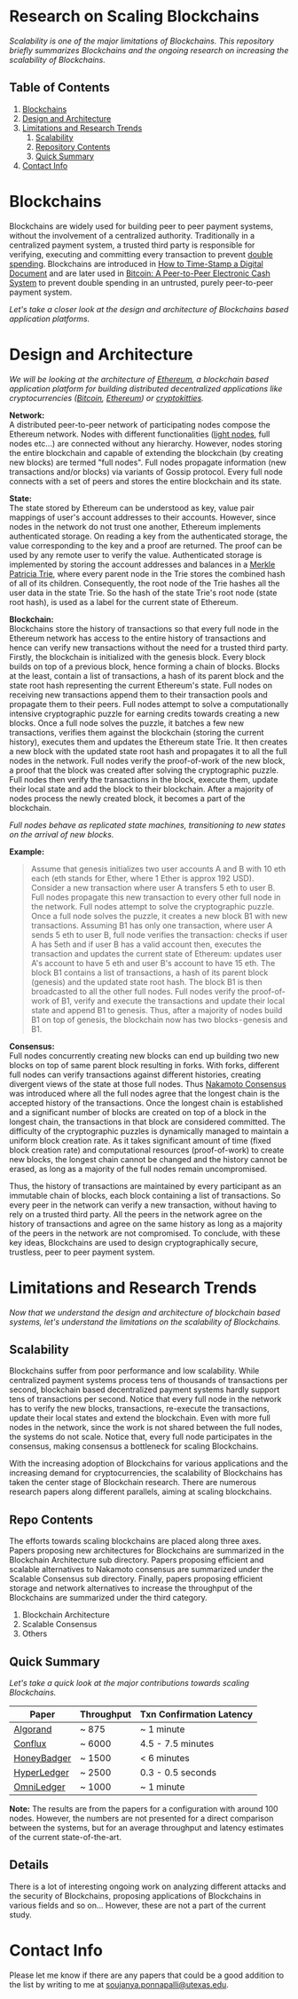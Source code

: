 # Research on Scaling Blockchains

*Scalability is one of the major limitations of Blockchains. This repository briefly summarizes Blockchains and the ongoing research on increasing the scalability of Blockchains.*

## Table of Contents ##

1. [Blockchains](https://github.com/SoujanyaPonnapalli/MyBlockchainPage#blockchains)  
2. [Design and Architecture](https://github.com/SoujanyaPonnapalli/MyBlockchainPage#design-and-architecture)  
3. [Limitations and Research Trends](https://github.com/SoujanyaPonnapalli/MyBlockchainPage/blob/master/README.md#limitations-and-research-trends)
    1. [Scalability](https://github.com/SoujanyaPonnapalli/MyBlockchainPage#scalability)  
    2. [Repository Contents](https://github.com/SoujanyaPonnapalli/MyBlockchainPage#repo-contents)
    3. [Quick Summary](https://github.com/SoujanyaPonnapalli/MyBlockchainPage#quick-summary)
6. [Contact Info](https://github.com/SoujanyaPonnapalli/MyBlockchainPage#contact-info)

# Blockchains

Blockchains are widely used for building peer to peer payment systems, without the involvement of a centralized authority. Traditionally in a centralized payment system, a trusted third party is responsible for verifying, executing and committing every transaction to prevent [double spending](https://en.wikipedia.org/wiki/Double-spending). Blockchains are introduced in [How to Time-Stamp a Digital Document](https://www.anf.es/pdf/Haber_Stornetta.pdf) and are later used in [Bitcoin: A Peer-to-Peer Electronic Cash System](https://www.bitcoin.org/bitcoin.pdf) to prevent double spending in an untrusted, purely peer-to-peer payment system.

*Let's take a closer look at the design and architecture of Blockchains based application platforms.*

# Design and Architecture

*We will be looking at the architecture of [Ethereum](https://github.com/ethereum), a blockchain based application platform for building distributed decentralized applications like cryptocurrencies ([Bitcoin](https://bitcoin.org/en/), [Ethereum](https://www.ethereum.org)) or [cryptokitties](https://www.cryptokitties.co).*

**Network:**  
A distributed peer-to-peer network of participating nodes compose the Ethereum network. Nodes with different functionalities ([light nodes](https://github.com/ethereum/wiki/wiki/Light-client-protocol), full nodes etc...) are connected without any hierarchy. However, nodes storing the entire blockchain and capable of extending the blockchain (by creating new blocks) are termed "full nodes". Full nodes propagate information (new transactions and/or blocks) via variants of Gossip protocol. Every full node connects with a set of peers and stores the entire blockchain and its state.

**State:**  
The state stored by Ethereum can be understood as key, value pair mappings of user's account addresses to their accounts. However, since nodes in the network do not trust one another, Ethereum implements authenticated storage. On reading a key from the authenticated storage, the value corresponding to the key and a proof are returned. The proof can be used by any remote user to verify the value. Authenticated storage is implemented by storing the account addresses and balances in a [Merkle Patricia Trie](https://github.com/ethereum/wiki/wiki/Patricia-Tree#main-specification-merkle-patricia-trie), where every parent node in the Trie stores the combined hash of all of its children. Consequently, the root node of the Trie hashes all the user data in the state Trie. So the hash of the state Trie's root node (state root hash), is used as a label for the current state of Ethereum. 

**Blockchain:**  
Blockchains store the history of transactions so that every full node in the Ethereum network has access to the entire history of transactions and hence can verify new transactions without the need for a trusted third party. Firstly, the blockchain is initialized with the genesis block. Every block builds on top of a previous block, hence forming a chain of blocks. Blocks at the least, contain a list of transactions, a hash of its parent block and the state root hash representing the current Ethereum's state. Full nodes on receiving new transactions append them to their transaction pools and propagate them to their peers. Full nodes attempt to solve a computationally intensive cryptographic puzzle for earning credits towards creating a new blocks. Once a full node solves the puzzle, it batches a few new transactions, verifies them against the blockchain (storing the current history), executes them and updates the Ethereum state Trie. It then creates a new block with the updated state root hash and propagates it to all the full nodes in the network. Full nodes verify the proof-of-work of the new block, a proof that the block was created after solving the cryptographic puzzle. Full nodes then verify the transactions in the block, execute them, update their local state and add the block to their blockchain. After a majority of nodes process the newly created block, it becomes a part of the blockchain.  

*Full nodes behave as replicated state machines, transitioning to new states on the arrival of new blocks.*

**Example:**  
> Assume that genesis initializes two user accounts A and B with 10 eth each (eth stands for Ether, where 1 Ether is approx 192 USD). Consider a new transaction where user A transfers 5 eth to user B. Full nodes propagate this new transaction to every other full node in the network. Full nodes attempt to solve the cryptographic puzzle. Once a full node solves the puzzle, it creates a new block B1 with new transactions. Assuming B1 has only one transaction, where user A sends 5 eth to user B, full node verifies the transaction: checks if user A has 5eth and if user B has a valid account then, executes the transaction and updates the current state of Ethereum: updates user A's account to have 5 eth and user B's account to have 15 eth. The block B1 contains a list of transactions, a hash of its parent block (genesis) and the updated state root hash. The block B1 is then broadcasted to all the other full nodes. Full nodes verify the proof-of-work of B1, verify and execute the transactions and update their local state and append B1 to genesis. Thus, after a majority of nodes build B1 on top of genesis, the blockchain now has two blocks - genesis and B1.

**Consensus:**  
Full nodes concurrently creating new blocks can end up building two new blocks on top of same parent block resulting in forks. With forks, different full nodes can verify transactions against different histories, creating divergent views of the state at those full nodes. Thus [Nakamoto Consensus](https://bitcoin.org/bitcoin.pdf) was introduced where all the full nodes agree that the longest chain is the accepted history of the transactions. Once the longest chain is established and a significant number of blocks are created on top of a block in the longest chain, the transactions in that block are considered committed. The difficulty of the cryptographic puzzles is dynamically managed to maintain a uniform block creation rate. As it takes significant amount of time (fixed block creation rate) and computational resources (proof-of-work) to create new blocks, the longest chain cannot be changed and the history cannot be erased, as long as a majority of the full nodes remain uncompromised.

Thus, the history of transactions are maintained by every participant as an immutable chain of blocks, each block containing a list of transactions. So every peer in the network can verify a new transaction, without having to rely on a trusted third party. All the peers in the network agree on the history of transactions and agree on the same history as long as a majority of the peers in the network are not compromised. To conclude, with these key ideas, Blockchains are used to design cryptographically secure, trustless, peer to peer payment system.

# Limitations and Research Trends 

*Now that we understand the design and architecture of blockchain based systems, let's understand the limitations on the scalability of Blockchains.*

## Scalability ##

Blockchains suffer from poor performance and low scalability. While centralized payment systems process tens of thousands of transactions per second, blockchain based decentralized payment systems hardly support tens of transactions per second. Notice that every full node in the network has to verify the new blocks, transactions, re-execute the transactions, update their local states and extend the blockchain. Even with more full nodes in the network, since the work is not shared between the full nodes, the systems do not scale. Notice that, every full node participates in the consensus, making consensus a bottleneck for scaling Blockchains.

With the increasing adoption of Blockchains for various applications and the increasing demand for cryptocurrencies, the scalability of Blockchains has taken the center stage of Blockchain research. There are numerous research papers along different parallels, aiming at scaling blockchains.

## Repo Contents ##

The efforts towards scaling blockchains are placed along three axes. Papers proposing new architectures for Blockchains are summarized in the Blockchain Architecture sub directory. Papers proposing efficient and scalable alternatives to Nakamoto consensus are summarized under the Scalable Consensus sub directory. Finally, papers proposing efficient storage and network alternatives to increase the throughput of the Blockchains are summarized under the third category.
  
1. Blockchain Architecture  
2. Scalable Consensus
3. Others  

## Quick Summary ##

*Let's take a quick look at the major contributions towards scaling Blockchains.*

| Paper         | Throughput   | Txn Confirmation Latency |
| ------------- | ------------ | -----------------|
| [Algorand](https://dl.acm.org/citation.cfm?id=3132757)              | ~  875       |  ~ 1 minute      |
| [Conflux](https://arxiv.org/abs/1805.03870)                         | ~ 6000       | 4.5 - 7.5 minutes|
| [HoneyBadger](https://dl.acm.org/citation.cfm?id=2978399)           | ~ 1500       |  < 6 minutes     |
| [HyperLedger](https://dl.acm.org/citation.cfm?id=3190538)           | ~ 2500       | 0.3 - 0.5 seconds|
| [OmniLedger](https://ieeexplore.ieee.org/abstract/document/8418625) | ~ 1000       | ~ 1 minute       |

**Note:** The results are from the papers for a configuration with around 100 nodes. However, the numbers are not presented for a direct comparison between the systems, but for an average throughput and latency estimates of the current state-of-the-art.

## Details ##

There is a lot of interesting ongoing work on analyzing different attacks and the security of Blockchains, proposing applications of Blockchains in various fields and so on... However, these are not a part of the current study.


# Contact Info 

Please let me know if there are any papers that could be a good addition to the list by writing to me at soujanya.ponnapalli@utexas.edu.
